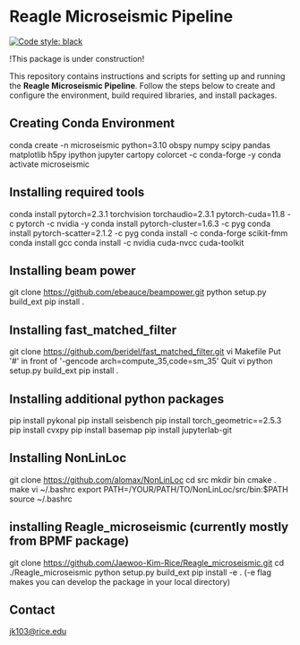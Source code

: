 # Reagle Microseismic Pipeline


[![Code style: black](https://img.shields.io/badge/code%20style-black-000000.svg)](https://github.com/psf/black)

!This package is under construction!

This repository contains instructions and scripts for setting up and running the **Reagle Microseismic Pipeline**. Follow the steps below to create and configure the environment, build required libraries, and install packages.
## Creating Conda Environment

conda create -n microseismic python=3.10 obspy numpy scipy pandas matplotlib h5py ipython jupyter cartopy colorcet -c conda-forge -y
conda activate microseismic

## Installing required tools
conda install pytorch=2.3.1 torchvision torchaudio=2.3.1 pytorch-cuda=11.8 -c pytorch -c nvidia -y
conda install pytorch-cluster=1.6.3 -c pyg
conda install pytorch-scatter=2.1.2 -c pyg
conda install -c conda-forge scikit-fmm
conda install gcc
conda install -c nvidia cuda-nvcc cuda-toolkit

## Installing beam power
git clone https://github.com/ebeauce/beampower.git
python setup.py build_ext
pip install .

## Installing fast_matched_filter
git clone https://github.com/beridel/fast_matched_filter.git
vi Makefile
Put '#' in front of '-gencode arch=compute_35,code=sm_35\'
Quit vi
python setup.py build_ext
pip install .

## Installing additional python packages
pip install pykonal
pip install seisbench
pip install torch_geometric==2.5.3
pip install cvxpy
pip install basemap
pip install jupyterlab-git

## Installing NonLinLoc
git clone https://github.com/alomax/NonLinLoc
cd src
mkdir bin
cmake .
make 
vi ~/.bashrc
export PATH=/YOUR/PATH/TO/NonLinLoc/src/bin:$PATH
source ~/.bashrc

## installing Reagle_microseismic (currently mostly from BPMF package)
git clone https://github.com/Jaewoo-Kim-Rice/Reagle_microseismic.git
cd ./Reagle_microseismic
python setup.py build_ext
pip install -e . (-e flag makes you can develop the package in your local directory)


## Contact
jk103@rice.edu
